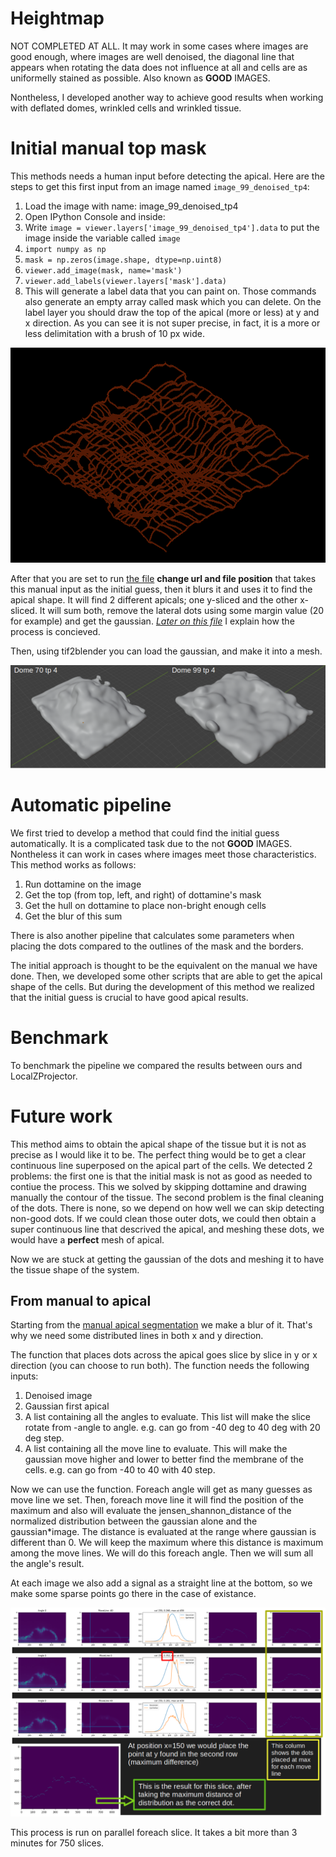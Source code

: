 # Heightmap

NOT COMPLETED AT ALL. It may work in some cases where images are good enough, where images are well denoised, the diagonal line that appears when rotating the data does not influence at all and cells are as uniformelly stained as possible. Also known as __GOOD__ IMAGES.

Nontheless, I developed another way to achieve good results when working with deflated domes, wrinkled cells and wrinkled tissue.


# Initial manual top mask

This methods needs a human input before detecting the apical. Here are the steps to get this first input from an image named ```image_99_denoised_tp4```:

1. Load the image with name: image_99_denoised_tp4 
1. Open IPython Console and inside:
1. Write ```image = viewer.layers['image_99_denoised_tp4'].data``` to put the image inside the variable called ```image```
1. ```import numpy as np```
1. ```mask = np.zeros(image.shape, dtype=np.uint8)```
1. ```viewer.add_image(mask, name='mask')```
1. ```viewer.add_labels(viewer.layers['mask'].data)```
1. This will generate a label data that you can paint on. Those commands also generate an empty array called mask which you can delete. On the label layer you should draw the top of the apical (more or less) at y and x direction. As you can see it is not super precise, in fact, it is a more or less delimitation with a brush of 10 px wide.

![manual_apical](./visual/manual_apical.png)

After that you are set to run [the file](./heightmap_multiscript/fromManual.ipynb) **change url and file position** that takes this manual input as the initial guess, then it blurs it and uses it to find the apical shape. It will find 2 different apicals; one y-sliced and the other x-sliced. It will sum both, remove the lateral dots using some margin value (20 for example) and get the gaussian. [*Later on this file*](#from-manual-to-apical) I explain how the process is concieved.

Then, using tif2blender you can load the gaussian, and make it into a mesh. 

![mesh_manual_apical](./visual/mesh_manual.png)


# Automatic pipeline

We first tried to develop a method that could find the initial guess automatically. It is a complicated task due to the not __GOOD__ IMAGES. Nontheless it can work in cases where images meet those characteristics. This method works as follows:

1. Run dottamine on the image
1. Get the top (from top, left, and right) of dottamine's mask
1. Get the hull on dottamine to place non-bright enough cells
1. Get the blur of this sum

There is also another pipeline that calculates some parameters when placing the dots compared to the outlines of the mask and the borders.

The initial approach is thought to be the equivalent on the manual we have done. Then, we developed some other scripts that are able to get the apical shape of the cells. But during the development of this method we realized that the initial guess is crucial to have good apical results. 




# Benchmark

To benchmark the pipeline we compared the results between ours and LocalZProjector.



# Future work

This method aims to obtain the apical shape of the tissue but it is not as precise as I would like it to be. The perfect thing would be to get a clear continuous line superposed on the apical part of the cells. We detected 2 problems: the first one is that the initial mask is not as good as needed to contiue the process. This we solved by skipping dottamine and drawing manually the contour of the tissue. The second problem is the final cleaning of the dots. There is none, so we depend on how well we can skip detecting non-good dots. If we could clean those outer dots, we could then obtain a super continuous line that descrived the apical, and meshing these dots, we would have a **perfect** mesh of apical.

Now we are stuck at getting the gaussian of the dots and meshing it to have the tissue shape of the system.



## From manual to apical

Starting from the [manual apical segmentation](#from-manual-to-apical) we make a blur of it. That's why we need some distributed lines in both x and y direction. 

The function that places dots across the apical goes slice by slice in y or x direction (you can choose to run both). The function needs the following inputs:
1. Denoised image
1. Gaussian first apical
1. A list containing all the angles to evaluate. This list will make the slice rotate from -angle to angle. e.g. can go from -40 deg to 40 deg with 20 deg step.
1. A list containing all the move line to evaluate. This will make the gaussian move higher and lower to better find the membrane of the cells. e.g. can go from -40 to 40 with 40 step.

Now we can use the function. Foreach angle will get as many guesses as move line we set. Then, foreach move line it will find the position of the maximum and also will evaluate the jensen_shannon_distance of the normalized distribution between the gaussian alone and the gaussian*image. The distance is evaluated at the range where gaussian is different than 0. We will keep the maximum where this distance is maximum among the move lines. We will do this foreach angle. Then we will sum all the angle's result.

At each image we also add a signal as a straight line at the bottom, so we make some sparse points go there in the case of existance.

![image_demonstration_of_process](./visual/apical_process.png)

This process is run on parallel foreach slice. It takes a bit more than 3 minutes for 750 slices.

